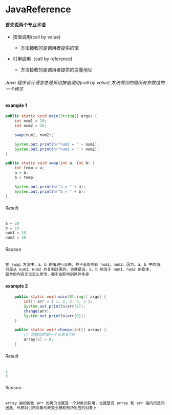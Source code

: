# JavaReference

#### 首先说两个专业术语

* 按值调用(call by value)
  * 方法接收的是调用者提供的值

* 引用调用（call by reference)
  * 方法接收的是调用者提供的变量地址

###### Java 程序设计语言总是采用按值调用(call by value) 方法得到的是所有参数值的一个拷贝


#### example 1

~~~java
public static void main(String[] args) {
    int num1 = 10;
    int num2 = 20;

    swap(num1, num2);

    System.out.println("num1 = " + num1);
    System.out.println("num2 = " + num2);
}

public static void swap(int a, int b) {
    int temp = a;
    a = b;
    b = temp;

    System.out.println("a = " + a);
    System.out.println("b = " + b);
}
~~~

###### Result
~~~java
a = 20
b = 10
num1 = 10
num2 = 20
~~~

###### Reason
~~~java
在 swap 方法中，a、b 的值进行交换，并不会影响到 num1、num2。因为，a、b 中的值，
只是从 num1、num2 的复制过来的。也就是说，a、b 相当于 num1、num2 的副本，
副本的内容无论怎么修改，都不会影响到原件本身
~~~

#### example 2

~~~java
    public static void main(String[] args) {
        int[] arr = { 1, 2, 3, 4, 5 };
        System.out.println(arr[0]);
        change(arr);
        System.out.println(arr[0]);
    }

    public static void change(int[] array) {
        // 将数组的第一个元素变为0
        array[0] = 0;
    }
~~~

###### Result
~~~java
1
0
~~~

###### Reason
~~~java
array 被初始化 arr 的拷贝也就是一个对象的引用，也就是说 array 和 arr 指向的是同一个数组对象。 
因此，外部对引用对象的改变会反映到所对应的对象上
~~~
